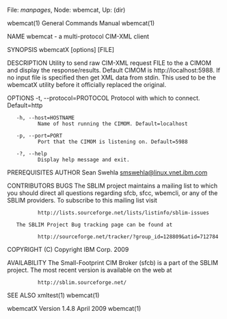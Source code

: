 File: *manpages*,  Node: wbemcat,  Up: (dir)


wbemcat(1)                  General Commands Manual                 wbemcat(1)



NAME
       wbemcat - a multi-protocol CIM-XML client


SYNOPSIS
       wbemcatX [options] [FILE]

DESCRIPTION
       Utility to send raw CIM-XML request FILE to the a CIMOM and display the
       response/results. Default CIMOM is http://localhost:5988.  If no  input
       file  is  specified  then get XML data from stdin.  This used to be the
       wbemcatX utility before it officially replaced the original.

OPTIONS
       -t, --protocol=PROTOCOL
              Protocol with which to connect. Default=http

       -h, --host=HOSTNAME
              Name of host running the CIMOM. Default=localhost

       -p, --port=PORT
              Port that the CIMOM is listening on. Default=5988

       -?, --help
              Display help message and exit.

PREREQUISITES
AUTHOR
       Sean Swehla <smswehla@linux.vnet.ibm.com>

CONTRIBUTORS
BUGS
       The SBLIM project maintains a mailing list to which you  should  direct
       all  questions  regarding  sfcb,  sfcc,  wbemcli,  or  any of the SBLIM
       providers.  To subscribe to this mailing list visit

              http://lists.sourceforge.net/lists/listinfo/sblim-issues

       The SBLIM Project Bug tracking page can be found at

              http://sourceforge.net/tracker/?group_id=128809&atid=712784

COPYRIGHT
       (C) Copyright IBM Corp. 2009

AVAILABILITY
       The Small-Footprint CIM Broker (sfcb) is a part of the  SBLIM  project.
       The most recent version is available on the web at

              http://sblim.sourceforge.net/

SEE ALSO
       xmltest(1) wbemcat(1)






wbemcatX Version 1.4.8            April 2009                        wbemcat(1)
